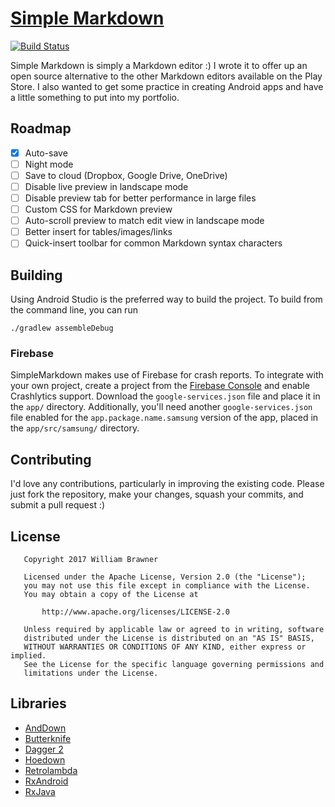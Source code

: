 # [Simple Markdown](https://wbrawner.com/portfolio/simple-markdown/)

[![Build Status](https://ci.wbrawner.com/job/Simple%20Markdown/badge/icon)](https://ci.wbrawner.com/job/Simple%20Markdown/)

Simple Markdown is simply a Markdown editor :) I wrote it to offer up an open source alternative to
the other Markdown editors available on the Play Store. I also wanted to get some practice in
creating Android apps and have a little something to put into my portfolio.

## Roadmap

* [x] Auto-save
* [ ] Night mode
* [ ] Save to cloud (Dropbox, Google Drive, OneDrive)
* [ ] Disable live preview in landscape mode
* [ ] Disable preview tab for better performance in large files
* [ ] Custom CSS for Markdown preview
* [ ] Auto-scroll preview to match edit view in landscape mode
* [ ] Better insert for tables/images/links
* [ ] Quick-insert toolbar for common Markdown syntax characters

## Building

Using Android Studio is the preferred way to build the project. To build from the command line, you can run

    ./gradlew assembleDebug

### Firebase

SimpleMarkdown makes use of Firebase for crash reports. To integrate with your own project, create a project from the [Firebase Console](https://console.firebase.google.com/) and enable Crashlytics support. Download the `google-services.json` file and place it in the `app/` directory. Additionally, you'll need another `google-services.json` file enabled for the `app.package.name.samsung` version of the app, placed in the `app/src/samsung/` directory.

## Contributing

I'd love any contributions, particularly in improving the existing code. Please just fork the
repository, make your changes, squash your commits, and submit a pull request :)

## License

```
   Copyright 2017 William Brawner

   Licensed under the Apache License, Version 2.0 (the "License");
   you may not use this file except in compliance with the License.
   You may obtain a copy of the License at

       http://www.apache.org/licenses/LICENSE-2.0

   Unless required by applicable law or agreed to in writing, software
   distributed under the License is distributed on an "AS IS" BASIS,
   WITHOUT WARRANTIES OR CONDITIONS OF ANY KIND, either express or implied.
   See the License for the specific language governing permissions and
   limitations under the License.
```

## Libraries

- [AndDown](https://github.com/commonsguy/cwac-anddown)
- [Butterknife](https://github.com/JakeWharton/butterknife)
- [Dagger 2](https://github.com/google/dagger)
- [Hoedown](https://github.com/hoedown/hoedown)
- [Retrolambda](https://github.com/evant/gradle-retrolambda)
- [RxAndroid](https://github.com/ReactiveX/RxAndroid)
- [RxJava](https://github.com/ReactiveX/RxJava)
